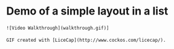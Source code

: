 # Demo of a simple layout in a list

    ![Video Walkthrough](walkthrough.gif)]

    GIF created with [LiceCap](http://www.cockos.com/licecap/).


